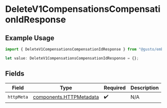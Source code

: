 # DeleteV1CompensationsCompensationIdResponse

## Example Usage

```typescript
import { DeleteV1CompensationsCompensationIdResponse } from "@gusto/embedded-api/models/operations/deletev1compensationscompensationid.js";

let value: DeleteV1CompensationsCompensationIdResponse = {};
```

## Fields

| Field                                                              | Type                                                               | Required                                                           | Description                                                        |
| ------------------------------------------------------------------ | ------------------------------------------------------------------ | ------------------------------------------------------------------ | ------------------------------------------------------------------ |
| `httpMeta`                                                         | [components.HTTPMetadata](../../models/components/httpmetadata.md) | :heavy_check_mark:                                                 | N/A                                                                |